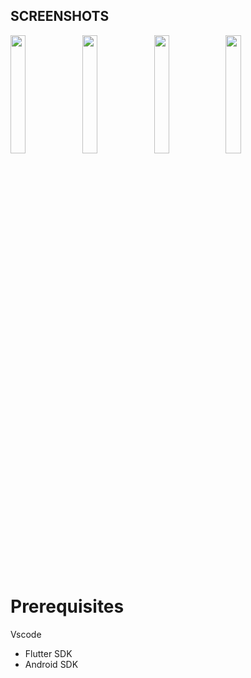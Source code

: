 
## SCREENSHOTS
<p style="float: center;">

  <img src="https://github.com/Richmond-Nunoo/Flutter-Riddles/blob/main/screenshots/Screenshot_20230729_095636.png" width="22%"/>
  <img src="https://github.com/Richmond-Nunoo/Flutter-Riddles/blob/main/screenshots/Screenshot_20230729_095446.png" width="22%"/>
  <img src="https://github.com/Richmond-Nunoo/Flutter-Riddles/blob/main/screenshots/Screenshot_20230729_115256.png" width="22%"/>
  <img src="https://github.com/Richmond-Nunoo/Flutter-Riddles/blob/main/screenshots/device-2023-07-29-095615.gif" width="22%"/>
</p>


# Prerequisites
Vscode
* Flutter SDK
* Android SDK
